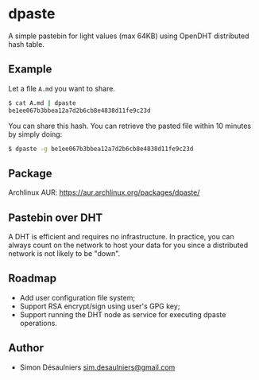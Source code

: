 # dpaste

A simple pastebin for light values (max 64KB) using OpenDHT distributed hash table.

## Example

Let a file `A.md` you want to share.
```sh
$ cat A.md | dpaste
be1ee067b3bbea12a7d2b6cb8e4838d11fe9c23d
```

You can share this hash. You can retrieve the pasted file within 10 minutes by
simply doing:
```sh
$ dpaste -g be1ee067b3bbea12a7d2b6cb8e4838d11fe9c23d
```

## Package

Archlinux AUR: https://aur.archlinux.org/packages/dpaste/

## Pastebin over DHT

A DHT is efficient and requires no infrastructure. In practice, you can always
count on the network to host your data for you since a distributed network is
not likely to be "down".

## Roadmap

- Add user configuration file system;
- Support RSA encrypt/sign using user's GPG key;
- Support running the DHT node as service for executing dpaste operations.

## Author

- Simon Désaulniers <sim.desaulniers@gmail.com>
